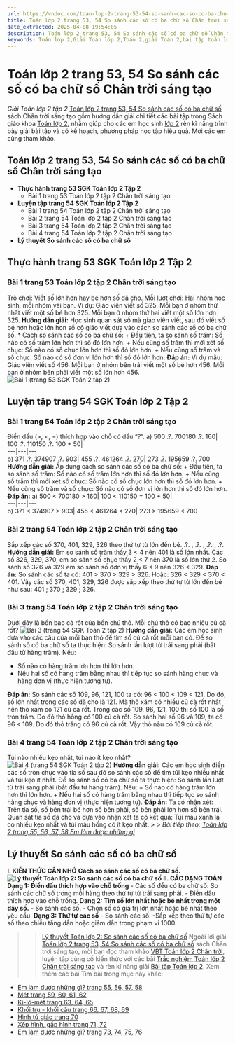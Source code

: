 ```yaml
---
url: https://vndoc.com/toan-lop-2-trang-53-54-so-sanh-cac-so-co-ba-chu-so-chan-troi-sang-tao-257712
title: Toán lớp 2 trang 53, 54 So sánh các số có ba chữ số Chân trời sáng tạo - Giải Toán lớp 2 tập 2 - VnDoc.com
date_extracted: 2025-04-08 19:54:05
description: Toán lớp 2 trang 53, 54 So sánh các số có ba chữ số Chân trời sáng tạo là tài liệu giải Toán lớp 2 nằm trong chương trình giảng dạy sách Chân trời sáng tạo. Mời các em cùng tham khảo.
keywords: Toán lớp 2,Giải Toán lớp 2,Toán 2,giải Toán 2,bài tập toán lớp 2,toan lop 2,toán lớp 2 tập 2,toán 2 tập 2,học toán lớp 2,toán lớp 2 sách Chân trời,toán lớp 2 chân trời sáng tạo,Sách giáo khoa lớp 2 Chân trời sáng tạo,Toán lớp 2 trang 53 chân trời sáng tạo,Toán lớp 2 trang 54 chân trời sáng tạo tập 2,Toán lớp 2 trang 53 tập 2,Toán lớp 2 trang 53 54 So sánh các số có ba chữ số Chân trời sáng tạo
---
```


# Toán lớp 2 trang 53, 54 So sánh các số có ba chữ số Chân trời sáng tạo
 _Giải Toán lớp 2 tập 2_
[Toán lớp 2 trang 53, 54 So sánh các số có ba chữ số](<https://vndoc.com/toan-lop-2-trang-53-54-so-sanh-cac-so-co-ba-chu-so-chan-troi-sang-tao-257712>) sách Chân trời sáng tạo gồm hướng dẫn giải chi tiết các bài tập trong Sách giáo khoa [Toán lớp 2](<https://vndoc.com/toan-lop2> "Toán lớp 2"), nhằm giúp cho các em học sinh [lớp 2](<https://vndoc.com/tai-lieu-hoc-tap-lop2>) rèn kĩ năng trình bày giải bài tập và có kế hoạch, phương pháp học tập hiệu quả. Mời các em cùng tham khảo.
## **Toán lớp 2 trang 53, 54 So sánh các số có ba chữ số Chân trời sáng tạo**
  * **Thực hành trang 53 SGK Toán lớp 2 Tập 2**
    * Bài 1 trang 53 Toán lớp 2 tập 2 Chân trời sáng tạo
  * **Luyện tập trang 54 SGK Toán lớp 2 Tập 2**
    * Bài 1 trang 54 Toán lớp 2 tập 2 Chân trời sáng tạo
    * Bài 2 trang 54 Toán lớp 2 tập 2 Chân trời sáng tạo
    * Bài 3 trang 54 Toán lớp 2 tập 2 Chân trời sáng tạo
    * Bài 4 trang 54 Toán lớp 2 tập 2 Chân trời sáng tạo
  * **Lý thuyết So sánh các số có ba chữ số**

## **Thực hành trang 53 SGK Toán lớp 2 Tập 2**
### Bài 1 trang 53 Toán lớp 2 tập 2 Chân trời sáng tạo
Trò chơi: Viết số lớn hơn hay bé hơn số đã cho.
Mỗi lượt chơi: Hai nhóm học sinh, mỗi nhóm vài bạn.
Ví dụ: Giáo viên viết số 325.
Mỗi bạn ở nhóm thứ nhất viết một số bé hơn 325.
Mỗi bạn ở nhóm thứ hai viết một số lớn hơn 325.
**Hướng dẫn giải:**
Học sinh quan sát số mà giáo viên viết, sau đó viết số bé hơn hoặc lớn hơn số cô giáo viết dựa vào cách so sánh các số có ba chữ số.
\* Cách so sánh các số có ba chữ số:
\+ Đầu tiên, ta so sánh số trăm: Số nào có số trăm lớn hơn thì số đó lớn hơn.
\+ Nếu cùng số trăm thì mới xét số chục: Số nào có số chục lớn hơn thì số đó lớn hơn.
\+ Nếu cùng số trăm và số chục: Số nào có số đơn vị lớn hơn thì số đó lớn hơn.
**Đáp án:**
Ví dụ mẫu: Giáo viên viết số 456.
Mỗi bạn ở nhóm bên trái viết một số bé hơn 456.
Mỗi bạn ở nhóm bên phải viết một số lớn hơn 456.
![Bài 1 \(trang 53 SGK Toán 2 tập 2\)](https://i.vdoc.vn/data/image/2022/02/28/toan-lop-2-trang-53-54-1.jpg)
## **Luyện tập trang 54 SGK Toán lớp 2 Tập 2**
### Bài 1 trang 54 Toán lớp 2 tập 2 Chân trời sáng tạo
Điền dấu \(>, <, =\) thích hợp vào chỗ có dấu “?”.
a\) 500 .?. 700180 .?. 160| 100 .?. 110150 .?. 100 + 50|   
---|---|---  
b\) 371 .?. 374907 .?. 903| 455 .?. 461264 .?. 270| 273 .?. 195659 .?. 700  
**Hướng dẫn giải:**
Áp dụng cách so sánh các số có ba chữ số:
\+ Đầu tiên, ta so sánh số trăm: Số nào có số trăm lớn hơn thì số đó lớn hơn.
\+ Nếu cùng số trăm thì mới xét số chục: Số nào có số chục lớn hơn thì số đó lớn hơn.
\+ Nếu cùng số trăm và số chục: Số nào có số đơn vị lớn hơn thì số đó lớn hơn.
**Đáp án:**
a\) 500 < 700180 > 160| 100 < 110150 = 100 + 50|   
---|---|---  
b\) 371 < 374907 > 903| 455 < 461264 < 270| 273 > 195659 < 700  
### Bài 2 trang 54 Toán lớp 2 tập 2 Chân trời sáng tạo
Sắp xếp các số 370, 401, 329, 326 theo thứ tự từ lớn đến bé.
.?. , .?. , .?. , .?.
**Hướng dẫn giải:**
Em so sánh số trăm thấy 3 < 4 nên 401 là số lớn nhất.
Các số 326, 329, 370, em so sánh số chục thấy 2 < 7 nên 370 là số lớn thứ 2.
So sánh số 326 và 329 em so sánh số đơn vị thấy 6 < 9 nên 326 < 329.
**Đáp án:**
So sánh các số ta có:
401 > 370 > 329 > 326.
Hoặc: 326 < 329 < 370 < 401.
Vậy các số 370, 401, 329, 326 được sắp xếp theo thứ tự từ lớn đến bé như sau:
401 ; 370 ; 329 ; 326.
### Bài 3 trang 54 Toán lớp 2 tập 2 Chân trời sáng tạo
Dưới đây là bốn bao cà rốt của bốn chú thỏ.
Mỗi chú thỏ có bao nhiêu củ cà rốt?
![Bài 3 \(trang 54 SGK Toán 2 tập 2\)](https://i.vdoc.vn/data/image/2022/02/28/toan-lop-2-trang-53-54-2.jpg)
**Hướng dẫn giải:**
Các em học sinh dựa vào các câu của mỗi bạn thỏ để tìm số củ cà rốt mỗi bạn có.
Để so sánh số có ba chữ số ta thực hiện: So sánh lần lượt từ trái sang phải \(bắt đầu từ hàng trăm\). Nếu:
  * Số nào có hàng trăm lớn hơn thì lớn hơn.
  * Nếu hai số có hàng trăm bằng nhau thì tiếp tục so sánh hàng chục và hàng đơn vị \(thực hiện tương tự\).

**Đáp án:**
So sánh các số 109, 96, 121, 100 ta có:
96 < 100 < 109 < 121.
Do đó, số lớn nhất trong các số đã cho là 121.
Mà thỏ xám có nhiều củ cà rốt nhất nên thỏ xám có 121 củ cà rốt.
Trong các số 109, 96, 121, 100 thì số 100 là số tròn trăm.
Do đó thỏ hồng có 100 củ cà rốt.
So sánh hai số 96 và 109, ta có 96 < 109\. Do đó thỏ trắng có 96 củ cà rốt.
Vậy thỏ nâu có 109 củ cà rốt.
### Bài 4 trang 54 Toán lớp 2 tập 2 Chân trời sáng tạo
Túi nào nhiều kẹo nhất, túi nào ít kẹo nhất?
![Bài 4 \(trang 54 SGK Toán 2 tập 2\)](https://i.vdoc.vn/data/image/2022/02/28/toan-lop-2-trang-53-54-3.jpg)
**Hướng dẫn giải:**
Các em học sinh điền các số tròn chục vào tia số sau đó so sánh các số để tìm túi kẹo nhiều nhất và túi kẹo ít nhất.
Để so sánh số có ba chữ số ta thực hiện: So sánh lần lượt từ trái sang phải \(bắt đầu từ hàng trăm\). Nếu:
\+ Số nào có hàng trăm lớn hơn thì lớn hơn.
\+ Nếu hai số có hàng trăm bằng nhau thì tiếp tục so sánh hàng chục và hàng đơn vị \(thực hiện tương tự\).
**Đáp án:**
Ta có nhận xét: Trên tia số, số bên trái bé hơn số bên phải, số bên phải lớn hơn số bên trái.
Quan sát tia số đã cho và dựa vào nhận xét ta có kết quả: Túi màu xanh lá có nhiều kẹo nhất và túi màu hống có ít kẹo nhất.
_> > Bài tiếp theo: [Toán lớp 2 trang 55, 56, 57, 58 Em làm được những gì](<https://vndoc.com/toan-lop-2-trang-55-56-57-58-em-lam-duoc-nhung-gi-265845>)_
## Lý thuyết So sánh các số có ba chữ số
**I. KIẾN THỨC CẦN NHỚ**
**Cách so sánh các số có ba chữ số.**
**![Lý thuyết Toán lớp 2: So sánh các số có ba chữ số](https://i.vdoc.vn/data/image/2020/01/13/ly-thuyet-toan-lop-2-so-sanh-cac-so-co-ba-chu-so-2.jpg)**
**II. CÁC DẠNG TOÁN**
**Dạng 1: Điền dấu thích hợp vào chỗ trống**
\- Các số đều có ba chữ số: So sánh các chữ số trong mỗi hàng theo thứ tự từ trái sang phải.
\- Điền dấu thích hợp vào chỗ trống.
**Dạng 2: Tìm số lớn nhất hoặc bé nhất trong một dãy số.**
\- So sánh các số.
\- Chọn số có giá trị lớn nhất hoặc bé nhất theo yêu cầu.
**Dạng 3: Thứ tự các số**
\- So sánh các số.
-Sắp xếp theo thứ tự các số theo chiều tăng dần hoặc giảm dần trong phạm vi 1000.
>> [Lý thuyết Toán lớp 2: So sánh các số có ba chữ số](<https://vndoc.com/ly-thuyet-toan-lop-2-so-sanh-cac-so-co-ba-chu-so-192098>)
Ngoài lời giải [Toán lớp 2 trang 53, 54 So sánh các số có ba chữ số](<https://vndoc.com/toan-lop-2-trang-53-54-so-sanh-cac-so-co-ba-chu-so-chan-troi-sang-tao-257712>) sách Chân trời sáng tạo, mời bạn đọc tham khảo [VBT Toán lớp 2 Chân trời](<https://vndoc.com/vo-bai-tap-toan-lop-2-chan-troi-sang-tao> "VBT Toán lớp 2 Chân trời"), luyện tập củng cố kiến thức với các bài [Trắc nghiệm Toán lớp 2 Chân trời sáng tạo](<https://vndoc.com/trac-nghiem-toan-lop-2-chan-troi-sang-tao> "Trắc nghiệm Toán lớp 2 Chân trời sáng tạo") và rèn kĩ năng giải [Bài tập Toán lớp 2](<https://vndoc.com/bai-tap-toan-lop2> "Bài tập Toán lớp 2").
Xem thêm các bài Tìm bài trong mục này khác:
  * [Em làm được những gì? trang 55, 56, 57, 58](</toan-lop-2-trang-55-56-57-58-em-lam-duoc-nhung-gi-265845>)
  * [Mét trang 59, 60, 61, 62](</toan-lop-2-trang-59-60-61-62-met-265869>)
  * [Ki-lô-mét trang 63, 64, 65](</toan-lop-2-trang-63-64-65-ki-lo-met-265911>)
  * [Khối trụ - khối cầu trang 66, 67, 68, 69](</toan-lop-2-trang-66-67-68-69-khoi-tru-khoi-cau-265919>)
  * [Hình tứ giác trang 70](</toan-lop-2-trang-70-hinh-tu-giac-266318>)
  * [Xếp hình, gấp hình trang 71, 72](</toan-lop-2-trang-71-72-xep-hinh-gap-hinh-266321>)
  * [Em làm được những gì? trang 73, 74, 75, 76](</toan-lop-2-trang-73-74-75-76-em-lam-duoc-nhung-gi-266324>)

